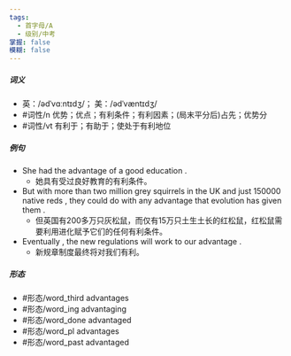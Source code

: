 ```yaml
---
tags:
  - 首字母/A
  - 级别/中考
掌握: false
模糊: false
---
```

##### 词义
- 英：/ədˈvɑːntɪdʒ/； 美：/ədˈvæntɪdʒ/
- #词性/n  优势；优点；有利条件；有利因素；(局末平分后)占先；优势分
- #词性/vt  有利于；有助于；使处于有利地位
##### 例句
- She had the advantage of a good education .
	- 她具有受过良好教育的有利条件。
- But with more than two million grey squirrels in the UK and just 150000 native reds , they could do with any advantage that evolution has given them .
	- 但英国有200多万只灰松鼠，而仅有15万只土生土长的红松鼠，红松鼠需要利用进化赋予它们的任何有利条件。
- Eventually , the new regulations will work to our advantage .
	- 新规章制度最终将对我们有利。
##### 形态
- #形态/word_third advantages
- #形态/word_ing advantaging
- #形态/word_done advantaged
- #形态/word_pl advantages
- #形态/word_past advantaged
